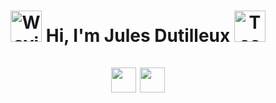 # <p align="center"> <img src="https://raw.githubusercontent.com/Tarikul-Islam-Anik/Animated-Fluent-Emojis/master/Emojis/Hand%20gestures/Waving%20Hand.png" alt="Waving Hand" width="50" height="50" /> Hi, I'm Jules Dutilleux <img src="https://raw.githubusercontent.com/Tarikul-Islam-Anik/Animated-Fluent-Emojis/master/Emojis/People%20with%20professions/Technologist%20Light%20Skin%20Tone.png" alt="Technologist Light Skin Tone" width="50" height="50" /> <br/><br/> <a href='mailto:julesdevpro@gmail.com'><img src="https://img.shields.io/badge/Gmail-D14836?style=flat&logo=gmail&logoColor=white" height="40"/></a>  <a href="https://www.linkedin.com/in/julesdutilleux/"><img src="https://img.shields.io/badge/linkedin-%230077B5.svg?&style=flat&logo=linkedin&logoColor=white" height="40"/></a> </p>

<picture>
  <style align="center" />
  <source media="(prefers-color-scheme: dark)" srcset="pixel_art-dark.svg" />
  <source media="(prefers-color-scheme: light)" srcset="pixel_art-light.svg" />
  <img alt="pixel_art" src="https://github.com/JulesTestCode/PixelArt" width="1000" />
</picture><br/><br/>

**I'm a young informatic engineer who is curious and passionate about new technologies such as :**
<p align="center"> <img align="center" src="https://img.shields.io/badge/_AI_-Computer_Vision_--_Neuronal_Systems-F24E1E?style=flat-square&labelColor=008744&color=0057e7" height="30" /> && <img align="center" src="https://img.shields.io/badge/Embedded_Systems-Robotic_--_Biomimetism_--_Mobile_--_IoT-F24E1E?style=flat-square&labelColor=d62d20&color=ffa700" height="30" /> </p>

[comment]: # (Badges in google colors)

---

<details>
  <summary><H2>Skills</H2></summary>

<!-- Logos solution
<p align="center">
  <img src="https://skillicons.dev/icons?i=git,kubernetes,docker,c,vim" />
</p>
-->

- ### Design :
  <img align="left" src="https://img.shields.io/badge/SolidWorks-D32D27?style=flat&logo=dassaultsystemes&logoColor=white&logoSize=auto" title="Solidworks" height="30"/>
  <img align="left" src="https://img.shields.io/badge/Fusion360-ED6B21?style=flat&logo=freecad&logoColor=white&logoSize=auto" title="Autodesk Fusion360" height="30" />
  <img align="left" src="https://img.shields.io/badge/Figma-F24E1E?style=flat&logo=figma&logoColor=white&logoSize=auto" title="Figma" height="30"/>
  <br/><br/>
- ### Programming Languages :
  <img align="left" src="https://img.shields.io/badge/Python-3776AB?style=flat&logo=python&logoColor=white&logoSize=auto" title="Python 3" height="30"/>
  <img align="left" src="https://img.shields.io/badge/C++-00599C?style=flat&logo=cplusplus&logoColor=white&logoSize=auto" title="C++" height="30"/>
  <img align="left" src="https://img.shields.io/badge/C%23_.NET-512BD4?style=flat" title="C# & .NET" height="30" />
  <img align="left" src="https://img.shields.io/badge/SQL_&_NoSQL-c1558b?style=flat" title="SQL & NoSQL" height="30"/>
  <img align="left" src="https://img.shields.io/badge/LaTeX-98CA3F?style=flat" title="LaTeX" height="30"/>
  <br/><br/>
- ### Robotic :
  <img align="left" src="https://img.shields.io/badge/ROS_2-22314E?style=flat&logo=ros&logoColor=white&logoSize=auto" title="ROS 2" height="30"/>
  <img align="left" src="https://img.shields.io/badge/Universal_Robots-9ED5FF?style=flat&logo=ur&logoColor=white&logoSize=auto" title="Universal Robots" height="30"/>
  <img align="left" src="https://img.shields.io/badge/Staübli-B5B5B6?style=flat&logo=staubli&logoColor=white&logoSize=auto" title="Staübli" height="30"/>
  <img align="left" src="https://img.shields.io/badge/TIA_Portal-009999?style=flat&logo=siemens&logoColor=white&logoSize=auto" title="Siemens TIA Portal" height="30"/>
  <br/><br/>
- ### Environments :
  <img align="left" src="https://img.shields.io/badge/Azure-0089D6?style=flat" title="Microsoft Azure" height="30"/>
  <img align="left" src="https://img.shields.io/badge/Ubuntu-009999?style=flat&logo=linux&logoColor=white&logoSize=auto" title="Linux Ubuntu" height="30"/>
  <img align="left" src="https://img.shields.io/badge/VisualStudio-9933CC?style=flat" title="Visual Studio" height="30"/>
  <img align="left" src="https://img.shields.io/badge/VS_Code-0D96F6?style=flat" title="Visual Studio Code" height="30"/>
  <img align="left" src="https://img.shields.io/badge/Arduino-00878F?style=flat&logo=arduino&logoColor=white&logoSize=auto" title="Arduino" height="30"/>
  <br/><br/>
- ### Management :
  <img align="left" src="https://img.shields.io/badge/Agile-ffc273?style=flat" title="Agile Management" height="30"/>
  <img align="left" src="https://img.shields.io/badge/SCRUM-c1558b?style=flat" title="SCRUM meeting" height="30"/>
  <img align="left" src="https://img.shields.io/badge/GANTT-8a49a1?style=flat" title="GANTT Schedule" height="30"/>
  <img align="left" src="https://img.shields.io/badge/Git-F05032?style=flat&logo=git&logoColor=white&logoSize=auto" title="Git" height="30"/>
  <br/><br/>
- ### Languages :
  <img align="left" src="https://img.shields.io/badge/French-C2-8a49a1?style=flat&labelColor=E1000F&color=000091" title="French level" height="30"/>
  <img align="left" src="https://img.shields.io/badge/English-B1-8a49a1?style=flat&labelColor=C8102E&color=012169" title="English level" height="30"/>
  <img align="left" src="https://img.shields.io/badge/Spanish-A2-8a49a1?style=flat&labelColor=AD1519&color=FABD00" title="Spanish level" height="30"/>
  <br/><br/>

</details>

---

<details>
  <summary><H2>Resume</H2></summary>

### Projects

[comment]: # (logo solution : <img align="right" src="https://skillicons.dev/icons?i=cs,dotnet,,aws,figma,postman,visualstudio&theme=light" title="C# - .NET -  - AWS - Figma - Postman - VisualStudio" />)

<img align="right" src="https://img.shields.io/badge/Fusion360-ED6B21?style=flat&logo=freecad&logoColor=white&logoSize=auto" title="Autodesk Fusion360" height="22" />
<img align="right" src="https://img.shields.io/badge/ROS_2-22314E?style=flat&logo=ros&logoColor=white&logoSize=auto" title="ROS 2" height="22"/>

- **AI-Supervised Robotic Sorting System :**\
📆 2024 `Team project`
  <img align="right" src="https://img.shields.io/badge/Python-3776AB?style=flat&logo=python&logoColor=white&logoSize=auto" title="Python 3" height="22"/>
  <img align="right" src="https://img.shields.io/badge/Pytorch-EE4C2C?style=flat&logo=pytorch&logoColor=white&logoSize=auto" title="Pytorch" height="22"/>
  - Video processing and visual recognition system using **Deep Learning**
  - Remote control of a **TurtleBot**, manually and/or automatically, via area mapping
  - Simulation of a **robotic arm controlled** remotely for **”pick and place”** operations
  - Integration of all project components to deliver an **AI-supervised robotic system** for automated object sorting in a predeﬁned area
  <br/><br/>

<img align="right" src="https://img.shields.io/badge/Fusion360-ED6B21?style=flat&logo=freecad&logoColor=white&logoSize=auto" title="Autodesk Fusion360" height="22" />
<img align="right" src="https://img.shields.io/badge/Arduino-00878F?style=flat&logo=arduino&logoColor=white&logoSize=auto" title="Arduino" height="22"/>
<img align="right" src="https://img.shields.io/badge/LoRaWAN-0194E2?style=flat&logo=lorawan&logoColor=white&logoSize=auto" title="LoRaWAN" height="22"/>

- **Home Station :**\
  📆 2023 `Team project`
  <img align="right" src="https://img.shields.io/badge/Python-3776AB?style=flat&logo=python&logoColor=white&logoSize=auto" title="Python 3" height="22"/>
  <img align="right" src="https://img.shields.io/badge/Flask-000000?style=flat&logo=flask&logoColor=white&logoSize=auto" title="Flask" height="22"/>
  <img align="right" src="https://img.shields.io/badge/Qt-41CD52?style=flat&logo=qt&logoColor=white&logoSize=auto" title="Qt" height="22"/>
  <img align="right" src="https://img.shields.io/badge/SQLite-003B57?style=flat&logo=sqlite&logoColor=white&logoSize=auto" title="SQLite" height="22"/>
  -  Design and creation of a **connected weather station** tailored for households, equipped with multiple sensors and modules
  -  Encoding and decoding data frames transmitted by the station using the **LoRaWAN** protocol
  -  Development of a **client software** displaying real-time weather data and enabling the addition and control of other home **automation modules**
  <br/><br/>

<img align="right" src="https://img.shields.io/badge/Fusion360-ED6B21?style=flat&logo=freecad&logoColor=white&logoSize=auto" title="Autodesk Fusion360" height="22" />
<img align="right" src="https://img.shields.io/badge/Arduino-00878F?style=flat&logo=arduino&logoColor=white&logoSize=auto" title="Arduino" height="22"/>
<img align="right" src="https://img.shields.io/badge/Scrum-0194E2?style=flat&logo=scrum&logoColor=white&logoSize=auto" title="Scrum" height="22"/>

- **Robotic Delivery System :**\
  📆 2022 `Team project`
  <img align="right" src="https://img.shields.io/badge/Python-3776AB?style=flat&logo=python&logoColor=white&logoSize=auto" title="Python 3" height="22"/>
  <img align="right" src="https://img.shields.io/badge/Flask-000000?style=flat&logo=flask&logoColor=white&logoSize=auto" title="Flask" height="22"/>
  <img align="right" src="https://img.shields.io/badge/SQLite-003B57?style=flat&logo=sqlite&logoColor=white&logoSize=auto" title="SQLite" height="22"/>
  -  Design and fabrication of a **mobile robot** remotely controllable
  -  Creation of a client software for registering packages and distributing them in the **robotic ﬂeet** using a ”FIFO” system
  -  Development of a **supervisor server** for collecting package data, calculating optimal paths based on ﬂeet layout, and sending commands to available robots
  <br/><br/>

<img align="right" src="https://img.shields.io/badge/Python-3776AB?style=flat&logo=python&logoColor=white&logoSize=auto" title="Python 3" height="22"/>
<img align="right" src="https://img.shields.io/badge/OpenCV-5C3EE8?style=flat&logo=opencv&logoColor=white&logoSize=auto" title="OpenCV" height="22"/>

- **Robotic ”Mirror” Arm :**\
  📆 2022 `Individual project`
  <img align="right" src="https://img.shields.io/badge/Arduino-00878F?style=flat&logo=arduino&logoColor=white&logoSize=auto" title="Arduino" height="22"/>
  <img align="right" src="https://img.shields.io/badge/TCP/UDP-A435F0?style=flat&logo=network&logoColor=white&logoSize=auto" title="Networking" height="22"/>
  -  Design and implementation of a **robotic arm remotely controlled** via UDP frame reception
  -  Video processing and **real-time visual recognition system** for sending UDP commands
  -  Integration of both parts to reﬂect the **hand’s position** on a remote robotic arm and perform other **ﬁnger-based actions**
  <br/><br/>

### Experiences

<img align="right" src="https://img.shields.io/badge/C%23_.NET-512BD4?style=flat" title="C# & .NET" height="22" />
<img align="right" src="https://img.shields.io/badge/APIs_REST-ffc273?style=flat" title="APIs REST" height="22"/>
<img align="right" src="https://img.shields.io/badge/SQL_&_NoSQL-c1558b?style=flat" title="SQL & NoSQL" height="22"/>
<img align="right" src="https://img.shields.io/badge/Azure-0089D6?style=flat" title="Microsoft Azure" height="22"/>

- **IT Engineer (Apprenticeship & Fixed-Term Contract)**\
  <img align="right" src="https://img.shields.io/badge/AWS-FF9900?style=flat" title="Amazon Web Service" height="22"/>
  <img align="right" src="https://img.shields.io/badge/Figma-F24E1E?style=flat&logo=figma&logoColor=white&logoSize=auto" title="Figma" height="22"/>
  <img align="right" src="https://img.shields.io/badge/Postman-FF6C37?style=flat&logo=postman&logoColor=white&logoSize=auto" title="Postman" height="22"/>
  <img align="right" src="https://img.shields.io/badge/Visual_Studio-5C2D91?style=flat" title="Visual Studio" height="22"/>
  📆 Nov. 2022 - Dec. 2024\
  📍 **CTAC-TEC Flipr** - Perpignan, France
  -  Maintenance and **evolution of Flipr’s backend** and its **Azure** environment (REST APIs, Webjobs, Databases).
  -  Managing the evolution of the **Flipr mobile application** and **international teams** handling its IOS and Android development.
  -  Participation in the development and integration of AnalysR V3 and Flipr Connect within Flipr’s ecosystem.
  -  Design, development, and integration of FliprAI, an **AI-powered solution** for pool and environment analysis, generating treatment recommendations, and enabling user interaction.
  <br/><br/>

<img align="right" src="https://img.shields.io/badge/Lychee_Slicer-e56969?style=flat&logo=lychee&logoColor=white&logoSize=auto" title="Lychee Slicer" height="22" />

- **Versatile Employee – Maker (Apprenticeship)**\
  <img align="right" src="https://img.shields.io/badge/Arduino-00878F?style=flat&logo=arduino&logoColor=white&logoSize=auto" title="Arduino" height="22"/>
  <img align="right" src="https://img.shields.io/badge/Fusion360-ED6B21?style=flat&logo=freecad&logoColor=white&logoSize=auto" title="Autodesk Fusion360" height="22" />
  📆 Dec. 2021 - Sep. 2022\
  📍 **FunRoom Escape Games** - Pau, France
  -  Maintenance, design, and implementation of **mechatronic mechanisms** for escape rooms or speciﬁc business requests
  -  Client reception, game room management, and payment handling (Game Master)
  <br/><br/>
  
### Education

- 📖 **Master’s Degree in Networks, IoT, and Robotics (Distinction)**\
📆 2022 – 2024\
📍 **IMERIR - CNAM** - Perpignan, France

- 📖 **Bachelor’s Degree in Computer Science, Robotics Specialty (Distinction)**\
📆 2021 – 2022\
📍 **IMERIR - CNAM** - Perpignan, France

- 📖 **CPGE TSI (Industrial Sciences and Technologies)**\
📆 2021 – 2022\
📍 **Lycée Jean-Baptiste Dumas** - Alès, France

- 📖 **High School Diploma: STI2D (Industrial Sciences and Sustainable Development) (Distinction)**\
📆 2019 – 2021\
📍 **Lycée Dhuoda** - Nîmes, France
  
</details>

---

<details>
  <summary><H2>Create me !</H2></summary>

**Python Program**
```python
# Let's define the Computer Engineer class
class ComputerEngineer:
    def __init__(self, name, nationality, soft_skills, hard_skills, hobbies):
        self.name = name
        self.nationality = nationality
        self.soft_skills = soft_skills
        self.hard_skills = hard_skills
        self.hobbies = hobbies
        self.trained = False
    
    def __str__(self):
        return f"{self.name} created, it's a {self.nationality} engineer with {', '.join(self.soft_skills)} soft skills."

    def train(self, dataset="life"):
        print(f"Training {self.name} on {dataset} dataset...")
        self.trained = True
        print("✔️ Model converged. Accuracy: 99.9% on {', '.join(self.hard_skills)}")

    def deploy(self):
        if self.trained:
            print(f"🚀 Deploying {self.name} into production...")
        else:
            print("⚠️ Model not trained.")

# Initialize the engineer
jules = ComputerEngineer(
    name="Jules Dutilleux",
    nationality="French 🇫🇷 (oui oui baguette 🥖)",
    soft_skills=["curiosity", "analysis", "adaptation"],
    hard_skills=["Programming", "Robotic", "Management"],
    hobbies={
              "Sports": ["Rugby", "Snowboarding", "Wingsurﬁng"],
              "Music": ["Drumming", "Music Production",
              "Games": ["Escape games", "video games", "board games"]
            }
)

# Train the engineer
jules.train()

# Ask if the user wants to deploy it or not
answer = input("\n--------------\nDo you want to deploy it in production ? 🚀 (yes/no): ").lower()
jules.deploy() if answer = 'yes'
```

**Console Output**
```console
Jules Dutilleux created, it's a French engineer with curiosity, analysis, adaptation soft skills.
Training Jules Dutilleux on life dataset...
✔️ Model converged. Accuracy: 99.9% on Programming, Robotic, Management

--------------
Do you want to deploy it in production ? 🚀 (yes/no): |
```

</details>

<!--
## 📊 GitHub Stats:
![](https://github-readme-stats.vercel.app/api?username=JulesTestCode&theme=ambient_gradient&hide_border=true&include_all_commits=false&count_private=false)<br/>
![](https://nirzak-streak-stats.vercel.app/?user=JulesTestCode&theme=ambient_gradient&hide_border=true)<br/>
![](https://github-readme-stats.vercel.app/api/top-langs/?username=JulesTestCode&theme=ambient_gradient&hide_border=true&include_all_commits=false&count_private=false&layout=compact)

## ✍️ Random Dev Quote
![](https://quotes-github-readme.vercel.app/api?type=vetical&theme=tokyonight)

## 🌐 Profile Views:
![](https://komarev.com/ghpvc/?username=JuleqTestCode&color=brightgreen&style=plastic&abbreviated=true&base=50&label=Profile+Views)
-->


[comment]: # (github repo for the counter view : https://github.com/antonkomarev/github-profile-views-counter)
[comment]: # (github repo for the Code and Syntax highlight : https://github.com/adam-p/markdown-here/wiki/markdown-cheatsheet#code-and-syntax-highlighting)
[comment]: # (github repo for animated emojis : https://github.com/Tarikul-Islam-Anik/Animated-Fluent-Emojis)
[comment]: # (github repo for badges : https://shields.io/badges & https://github.com/alexandresanlim/Badges4-README.md-Profile)
